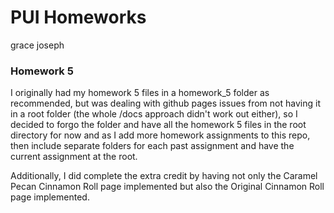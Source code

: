 # PUI Homeworks
grace joseph

### Homework 5

I originally had my homework 5 files in a homework_5 folder as recommended, but was dealing with github pages issues from not having it in a root folder (the whole /docs approach didn't work out either), so I decided to forgo the folder and have all the homework 5 files in the root directory for now and as I add more homework assignments to this repo, then include separate folders for each past assignment and have the current assignment at the root.

Additionally, I did complete the extra credit by having not only the Caramel Pecan Cinnamon Roll page implemented but also the Original Cinnamon Roll page implemented.
